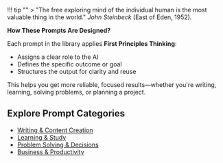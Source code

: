 !!! tip ""
    > "The free exploring mind of the individual human is the most valuable thing in the world." _John Steinbeck_ (East of Eden, 1952).

**How These Prompts Are Designed?**

Each prompt in the library applies **First Principles Thinking**:

- Assigns a clear role to the AI
- Defines the specific outcome or goal
- Structures the output for clarity and reuse

This helps you get more reliable, focused results—whether you're writing, learning, solving problems, or planning a project.

## Explore Prompt Categories

- [Writing & Content Creation](11a_writing_prompts.md)
- [Learning & Study](11b_learning_prompts.md)
- [Problem Solving & Decisions](11c_problem_solving_prompts.md)
- [Business & Productivity](11d_business_prompts.md)
